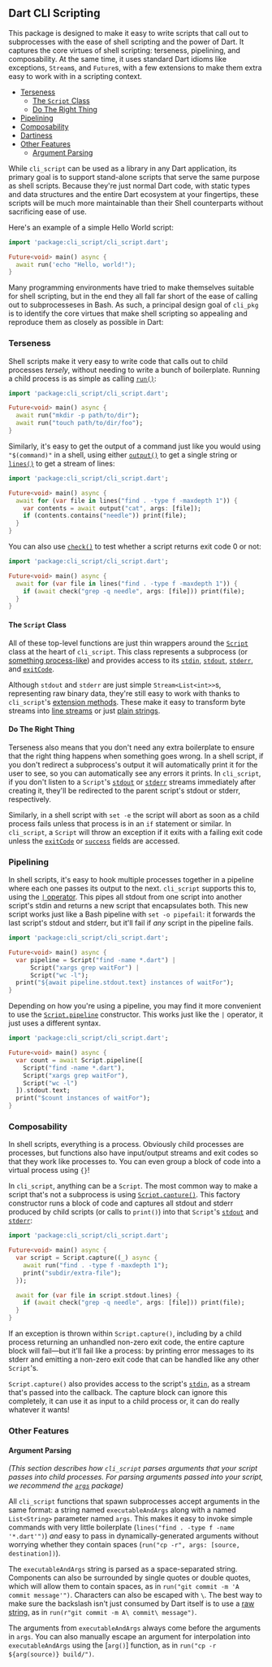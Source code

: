 ## Dart CLI Scripting

This package is designed to make it easy to write scripts that call out to
subprocesses with the ease of shell scripting and the power of Dart. It captures
the core virtues of shell scripting: terseness, pipelining, and composability.
At the same time, it uses standard Dart idioms like exceptions, `Stream`s, and
`Future`s, with a few extensions to make them extra easy to work with in a
scripting context.

* [Terseness](#terseness)
  * [The `Script` Class](#the-script-class)
  * [Do The Right Thing](#do-the-right-thing)
* [Pipelining](#pipelining)
* [Composability](#composability)
* [Dartiness](#dartiness)
* [Other Features](#other-features)
  * [Argument Parsing](#argument-parsing)

While `cli_script` can be used as a library in any Dart application, its primary
goal is to support stand-alone scripts that serve the same purpose as shell
scripts. Because they're just normal Dart code, with static types and data
structures and the entire Dart ecosystem at your fingertips, these scripts will
be much more maintainable than their Shell counterparts without sacrificing ease
of use.

Here's an example of a simple Hello World script:

```dart
import 'package:cli_script/cli_script.dart';

Future<void> main() async {
  await run('echo "Hello, world!");
}
```

Many programming environments have tried to make themselves suitable for shell
scripting, but in the end they all fall far short of the ease of calling out to
subprocesseses in Bash. As such, a principal design goal of `cli_pkg` is to
identify the core virtues that make shell scripting so appealing and reproduce
them as closely as possible in Dart:

### Terseness

Shell scripts make it very easy to write code that calls out to child processes
*tersely*, without needing to write a bunch of boilerplate. Running a child
process is as simple as calling [`run()`]:

[`run()`]: https://pub.dev/documentation/cli_script/latest/cli_script/run.html

```dart
import 'package:cli_script/cli_script.dart';

Future<void> main() async {
  await run("mkdir -p path/to/dir");
  await run("touch path/to/dir/foo");
}
```

Similarly, it's easy to get the output of a command just like you would using
`"$(command)"` in a shell, using either [`output()`] to get a single string or
[`lines()`] to get a stream of lines:

[`output()`]: https://pub.dev/documentation/cli_script/latest/cli_script/output.html
[`lines()`]: https://pub.dev/documentation/cli_script/latest/cli_script/lines.html

```dart
import 'package:cli_script/cli_script.dart';

Future<void> main() async {
  await for (var file in lines("find . -type f -maxdepth 1")) {
    var contents = await output("cat", args: [file]);
    if (contents.contains("needle")) print(file);
  }
}
```

You can also use [`check()`] to test whether a script returns exit code 0 or
not:

[`check()`]: https://pub.dev/documentation/cli_script/latest/cli_script/check.html

```dart
import 'package:cli_script/cli_script.dart';

Future<void> main() async {
  await for (var file in lines("find . -type f -maxdepth 1")) {
    if (await check("grep -q needle", args: [file])) print(file);
  }
}
```

#### The `Script` Class

All of these top-level functions are just thin wrappers around the [`Script`]
class at the heart of `cli_script`. This class represents a subprocess (or
[something process-like](#composability)) and provides access to its [`stdin`],
[`stdout`], [`stderr`], and [`exitCode`].

[`Script`]: https://pub.dev/documentation/cli_script/latest/cli_script/Script.html
[`stdin`]: https://pub.dev/documentation/cli_script/latest/cli_script/Script/stdin.html
[`stdout`]: https://pub.dev/documentation/cli_script/latest/cli_script/Script/stdout.html
[`stderr`]: https://pub.dev/documentation/cli_script/latest/cli_script/Script/stderr.html
[`exitCode`]: https://pub.dev/documentation/cli_script/latest/cli_script/Script/exitCode.html

Although `stdout` and `stderr` are just simple `Stream<List<int>>`s,
representing raw binary data, they're still easy to work with thanks to
`cli_script`'s [extension methods]. These make it easy to transform byte streams
into [line streams] or just [plain strings].

[extension methods]: https://pub.dev/documentation/cli_script/latest/cli_script/ByteStreamExtensions.html
[line streams]: https://pub.dev/documentation/cli_script/latest/cli_script/ByteStreamExtensions/lines.html
[plain strings]: https://pub.dev/documentation/cli_script/latest/cli_script/ByteStreamExtensions/text.html

#### Do The Right Thing

Terseness also means that you don't need any extra boilerplate to ensure that
the right thing happens when something goes wrong. In a shell script, if you
don't redirect a subprocess's output it will automatically print it for the user
to see, so you can automatically see any errors it prints. In `cli_script`, if
you don't listen to a `Script`'s [`stdout`] or [`stderr`] streams immediately
after creating it, they'll be redirected to the parent script's stdout or
stderr, respectively.

Similarly, in a shell script with `set -e` the script will abort as soon as a
child process fails unless that process is in an `if` statement or similar. In
`cli_script`, a `Script` will throw an exception if it exits with a failing exit
code unless the [`exitCode`] or [`success`] fields are accessed.

[`success`]: https://pub.dev/documentation/cli_script/latest/cli_script/Script/success.html

### Pipelining

In shell scripts, it's easy to hook multiple processes together in a pipeline
where each one passes its output to the next. `cli_script` supports this to,
using the [`|` operator]. This pipes all stdout from one script into another
script's stdin and returns a new script that encapsulates both. This new script
works just like a Bash pipeline with `set -o pipefail`: it forwards the last
script's stdout and stderr, but it'll fail if *any* script in the pipeline
fails.

[`|` operator]: https://pub.dev/documentation/cli_script/latest/cli_script/Script/operator_bitwise_or.html

```dart
import 'package:cli_script/cli_script.dart';

Future<void> main() async {
  var pipeline = Script("find -name *.dart") |
      Script("xargs grep waitFor") |
      Script("wc -l");
  print("${await pipeline.stdout.text} instances of waitFor");
}
```

Depending on how you're using a pipeline, you may find it more convenient to use
the [`Script.pipeline`] constructor. This works just like the `|` operator, it
just uses a different syntax.

[`Script.pipeline`]: https://pub.dev/documentation/cli_script/latest/cli_script/Script/pipeline.html

```dart
import 'package:cli_script/cli_script.dart';

Future<void> main() async {
  var count = await Script.pipeline([
    Script("find -name *.dart"),
    Script("xargs grep waitFor"),
    Script("wc -l")
  ]).stdout.text;
  print("$count instances of waitFor");
}
```

### Composability

In shell scripts, everything is a process. Obviously child processes are
processes, but functions also have input/output streams and exit codes so that
they work like processes to. You can even group a block of code into a virtual
process using `{}`!

In `cli_script`, anything can be a `Script`. The most common way to make a
script that's not a subprocess is using [`Script.capture()`]. This factory
constructor runs a block of code and captures all stdout and stderr produced by
child scripts (or calls to `print()`) into that `Script`'s [`stdout`] and
[`stderr`]:

[`Script.capture()`]: https://pub.dev/documentation/cli_script/latest/cli_script/Script/capture.html

```dart
import 'package:cli_script/cli_script.dart';

Future<void> main() async {
  var script = Script.capture((_) async {
    await run("find . -type f -maxdepth 1");
    print("subdir/extra-file");
  });

  await for (var file in script.stdout.lines) {
    if (await check("grep -q needle", args: [file])) print(file);
  }
}
```

If an exception is thrown within `Script.capture()`, including by a child
process returning an unhandled non-zero exit code, the entire capture block will
fail—but it'll fail like a process: by printing error messages to its stderr and
emitting a non-zero exit code that can be handled like any other `Script`'s.

`Script.capture()` also provides access to the script's [`stdin`], as a stream
that's passed into the callback. The capture block can ignore this completely,
it can use it as input to a child process or, it can do really whatever it
wants!

### Other Features

#### Argument Parsing

*(This section describes how `cli_script` parses arguments that your script
passes into child processes. For parsing arguments passed into your script, we
recommend the [`args`] package)*

[`args`]: https://pub.dev/packages/args

All `cli_script` functions that spawn subprocesses accept arguments in the same
format: a string named `executableAndArgs` along with a named `List<String>`
parameter named `args`. This makes it easy to invoke simple commands with very
little boilerplate (`lines("find . -type f -name '*.dart'")`) *and* easy to pass
in dynamically-generated arguments without worrying whether they contain spaces
(`run("cp -r", args: [source, destination])`).

The `executableAndArgs` string is parsed as a space-separated string. Components
can also be surrounded by single quotes or double quotes, which will allow them
to contain spaces, as in `run("git commit -m 'A commit message'")`. Characters
can also be escaped with `\`. The best way to make sure the backslash isn't just
consumed by Dart itself is to use a [raw string], as in
`run(r"git commit -m A\ commit\ message")`.

[raw string]: https://www.educative.io/edpresso/how-to-create-a-raw-string-in-dart

The arguments from `executableAndArgs` always come before the arguments in
`args`. You can also manually escape an argument for interpolation into
`executableAndArgs` using the [`arg()`] function, as in `run("cp -r
${arg(source)} build/")`.

[`run()`]: https://pub.dev/documentation/cli_script/latest/cli_script/arg.html
